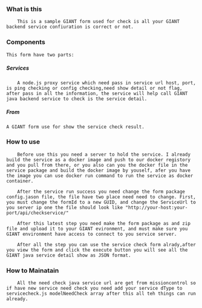 ### What is this 
        This is a sample GIANT form used for check is all your GIANT backend service confiuration is correct or not.
### Components
    This form have two parts:
#####  Services
        A node.js proxy service which need pass in service url host, port, is ping checking or config checking,need show detail or not flag, after pass in all the information, the service will help call GIANT java backend service to check is the service detail.
##### From
    A GIANT form use for show the service check result.

### How to use
        Before use this you need a server to hold the service. I already build the service as a docker image and push to our docker registory and you pull from there, or you also can you the docker file in the service package and build the docker image by youself, afer you have the image you can use docker run command to run the service as docker container.

        After the service run success you need change the form package config.jason file, the file have two place need need to change. First, you must change the formId to a new GUID, and change the ServiceUrl to you server ip one the file should look like "http://your-host:your-port/api/checkservice/"

        After this latest step you need make the form package as and zip file and upload it to your GIANT evironment, and must make sure you GIANT environment have access to connect to you service server.

        After all the step you can use the service check form alrady,after you view the form and click the execute button you will see all the GIANT java service detail show as JSON format.

### How to Mainatain 

        All the need check java service url are get from missioncontrol so if have new service need check you need add your service dType to servicecheck.js modelNeedCheck array after this all teh things can run already.